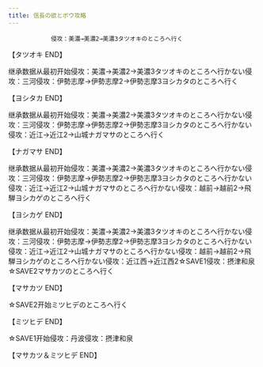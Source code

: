 ```yaml
---
title: 信長の欲とボウ攻略
---
```


                侵攻：美濃→美濃2→美濃3タツオキのところへ行く

【タツオキ END】

继承数据从最初开始侵攻：美濃→美濃2→美濃3タツオキのところへ行かない侵攻：三河侵攻：伊勢志摩→伊勢志摩2→伊勢志摩3ヨシカタのところへ行く

【ヨシタカ END】

继承数据从最初开始侵攻：美濃→美濃2→美濃3タツオキのところへ行かない侵攻：三河侵攻：伊勢志摩→伊勢志摩2→伊勢志摩3ヨシカタのところへ行かない侵攻：近江→近江2→山城ナガマサのところへ行く

【ナガマサ END】

继承数据从最初开始侵攻：美濃→美濃2→美濃3タツオキのところへ行かない侵攻：三河侵攻：伊勢志摩→伊勢志摩2→伊勢志摩3ヨシカタのところへ行かない侵攻：近江→近江2→山城ナガマサのところへ行かない侵攻：越前→越前2→飛騨ヨシカゲのところへ行く

【ヨシカゲ END】

继承数据从最初开始侵攻：美濃→美濃2→美濃3タツオキのところへ行かない侵攻：三河侵攻：伊勢志摩→伊勢志摩2→伊勢志摩3ヨシカタのところへ行かない侵攻：近江→近江2→山城ナガマサのところへ行かない侵攻：越前→越前2→飛騨ヨシカゲのところへ行かない侵攻：近江西→近江西2☆SAVE1侵攻：摂津和泉☆SAVE2マサカツのところへ行く

【マサカツ END】

☆SAVE2开始ミツヒデのところへ行く

【ミツヒデ END】

☆SAVE1开始侵攻：丹波侵攻：摂津和泉

【マサカツ＆ミツヒデ END】
              
